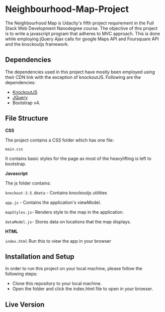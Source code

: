# Neighbourhood-Map-Project
The Neighbourhood Map is Udacity's fifth project requirement in the Full Stack Web Development Nanodegree course. The objective of this project is to write a javascript program that adheres to MVC approach. This is done while employing jQuery Ajax calls for google Maps API and Foursquare API and the knockoutjs framework.

## Dependencies
The dependencies used in this project have mostly been employed using their CDN link with the exception of knockoutJS. Following are the dependencies:

 - [KnockoutJS](http://knockoutjs.com/downloads/index.html)
 - [JQuery](https://developers.google.com/speed/libraries/#jquery)
 - Bootstrap v4.

## File Structure
**CSS**

The project contains a CSS folder which has one file:

`main.css`

 It contains basic styles for the page as most of the heavylifting is left to bootstrap.
 
 **Javascript**
 
 The js folder contains:
 
 `knockout-3.5.0beta`  - Contains knockoutjs utilities
 
 `app.js` - Contains the application's viewModel.
 
 `mapStyles.js`- Renders style to the map in the application.
 
 `dataModel.js`- Stores data on locations that the map displays.
 
**HTML**

`index.html` 
Run this to view the app in your browser
## Installation and Setup
In order to run this project on your local machine, please follow the following steps:
 
 - Clone this repository to your local machine.
 - Open the folder and click the index.html file to open in your browser.
## Live Version
